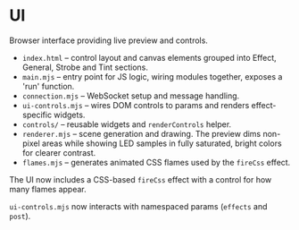 # UI

Browser interface providing live preview and controls.

- `index.html` – control layout and canvas elements grouped into Effect, General, Strobe and Tint sections.
- `main.mjs` – entry point for JS logic, wiring modules together, exposes a 'run' function.
- `connection.mjs` – WebSocket setup and message handling.
- `ui-controls.mjs` – wires DOM controls to params and renders effect-specific widgets.
- `controls/` – reusable widgets and `renderControls` helper.
- `renderer.mjs` – scene generation and drawing. The preview dims non-pixel areas while showing LED samples in fully saturated, bright colors for clearer contrast.
- `flames.mjs` – generates animated CSS flames used by the `fireCss` effect.

The UI now includes a CSS-based `fireCss` effect with a control for how many flames appear.

`ui-controls.mjs` now interacts with namespaced params (`effects` and `post`).
